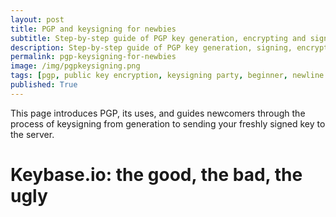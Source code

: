 ```yaml
---
layout: post
title: PGP and keysigning for newbies
subtitle: Step-by-step guide of PGP key generation, encrypting and signing.
description: Step-by-step guide of PGP key generation, signing, encrypting and verifying.
permalink: pgp-keysigning-for-newbies
image: /img/pgpkeysigning.png
tags: [pgp, public key encryption, keysigning party, beginner, newline workshop]
published: True
---
```


This page introduces PGP, its uses, and guides newcomers through the process of keysigning from generation to sending your freshly signed key to the server.

# Keybase.io: the good, the bad, the ugly
